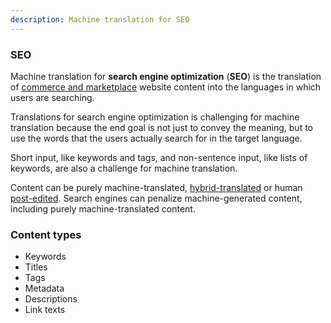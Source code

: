 ```yaml
---
description: Machine translation for SEO
---
```


### SEO

Machine translation for **search engine optimization** \(**SEO**\) is the translation of [commerce and marketplace](/applications/commerce-and-marketplaces) website content into the languages in which users are searching.

Translations for search engine optimization is challenging for machine translation because the end goal is not just to convey the meaning, but to use the words that the users actually search for in the target language.

Short input, like keywords and tags, and non-sentence input, like lists of keywords, are also a challenge for machine translation.

Content can be purely machine-translated, [hybrid-translated](/applications/hybrid-translation.md) or human [post-edited](/applications/post-edition.md). Search engines can penalize machine-generated content, including purely machine-translated content.

### Content types

- Keywords
- Titles
- Tags
- Metadata
- Descriptions
- Link texts
